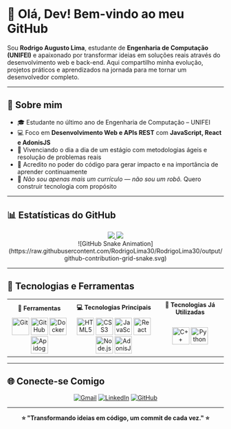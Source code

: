 # 👋 Olá, Dev! Bem-vindo ao meu GitHub

Sou **Rodrigo Augusto Lima**, estudante de **Engenharia de Computação (UNIFEI)** e apaixonado por transformar ideias em soluções reais através do desenvolvimento web e back-end. Aqui compartilho minha evolução, projetos práticos e aprendizados na jornada para me tornar um desenvolvedor completo.

---

## 🧠 Sobre mim

- 🎓 Estudante no último ano de Engenharia de Computação – UNIFEI
- 💻 Foco em **Desenvolvimento Web e APIs REST** com **JavaScript, React e AdonisJS**
- 🚀 Vivenciando o dia a dia de um estágio com metodologias ágeis e resolução de problemas reais
- 🧪 Acredito no poder do código para gerar impacto e na importância de aprender continuamente
- 🤖 _Não sou apenas mais um currículo — não sou um robô._ Quero construir tecnologia com propósito

---

## 📊 Estatísticas do GitHub

<div align="center">
  <a href="https://github.com/RodrigoLima30">
    <img loading="lazy" height="180em" src="https://github-readme-stats.vercel.app/api?username=RodrigoLima30&show_icons=true&theme=dracula&include_all_commits=true&count_private=true"/>
    <img loading="lazy" height="180em" src="https://github-readme-stats.vercel.app/api/top-langs/?username=RodrigoLima30&layout=compact&langs_count=7&theme=dracula"/>
  </a>
</div>

<div align="center">
  ![GitHub Snake Animation](https://raw.githubusercontent.com/RodrigoLima30/RodrigoLima30/output/github-contribution-grid-snake.svg)
</div>

---

## 🔧 Tecnologias e Ferramentas

<div align="center">
  <table>
    <tr>
      <th>🧰 Ferramentas</th>
      <th>💻 Tecnologias Principais</th>
      <th>🧩 Tecnologias Já Utilizadas</th>
    </tr>
    <tr>
      <td align="center">
        <img loading="lazy" src="https://cdn.jsdelivr.net/gh/devicons/devicon@latest/icons/git/git-original.svg" width="40" height="40" title="Git"/>
        <img loading="lazy" src="https://cdn.jsdelivr.net/gh/devicons/devicon@latest/icons/github/github-original.svg" width="40" height="40" title="GitHub"/>
        <img loading="lazy" src="https://cdn.jsdelivr.net/gh/devicons/devicon@latest/icons/docker/docker-original.svg" width="40" height="40" title="Docker"/>
        <img loading="lazy" src="https://img.icons8.com/color/48/000000/api.png" width="40" height="40" title="Apidog"/>
      </td>
      <td align="center">
        <img loading="lazy" src="https://cdn.jsdelivr.net/gh/devicons/devicon@latest/icons/html5/html5-original.svg" width="40" height="40" title="HTML5"/>
        <img loading="lazy" src="https://cdn.jsdelivr.net/gh/devicons/devicon@latest/icons/css3/css3-plain-wordmark.svg" width="40" height="40" title="CSS3"/>
        <img loading="lazy" src="https://cdn.jsdelivr.net/gh/devicons/devicon@latest/icons/javascript/javascript-plain.svg" width="40" height="40" title="JavaScript"/>
        <img loading="lazy" src="https://cdn.jsdelivr.net/gh/devicons/devicon@latest/icons/react/react-original-wordmark.svg" width="40" height="40" title="React"/>
        <img loading="lazy" src="https://cdn.jsdelivr.net/gh/devicons/devicon@latest/icons/nodejs/nodejs-original.svg" width="40" height="40" title="Node.js"/>
        <img loading="lazy" src="https://cdn.jsdelivr.net/gh/devicons/devicon@latest/icons/adonisjs/adonisjs-original.svg" width="40" height="40" title="AdonisJS"/>
      </td>
      <td align="center">
        <img loading="lazy" src="https://cdn.jsdelivr.net/gh/devicons/devicon@latest/icons/cplusplus/cplusplus-original.svg" width="40" height="40" title="C++"/>
        <img loading="lazy" src="https://cdn.jsdelivr.net/gh/devicons/devicon@latest/icons/python/python-original.svg" width="40" height="40" title="Python"/>
      </td>
    </tr>
  </table>
</div>

---

## 🌐 Conecte-se Comigo

<div align="center">

[![Gmail](https://img.shields.io/badge/Gmail-D14836?style=for-the-badge&logo=gmail&logoColor=white)](mailto:rodrigo.computer.engineer019@gmail.com)
[![LinkedIn](https://img.shields.io/badge/LinkedIn-0077B5?style=for-the-badge&logo=linkedin&logoColor=white)](https://www.linkedin.com/in/rodrigo-augusto-159310205)
[![GitHub](https://img.shields.io/badge/GitHub-100000?style=for-the-badge&logo=github&logoColor=white)](https://github.com/RodrigoLima30)

</div>

---

<div align="center">
  <b>⭐ "Transformando ideias em código, um commit de cada vez." ⭐</b>
</div>
